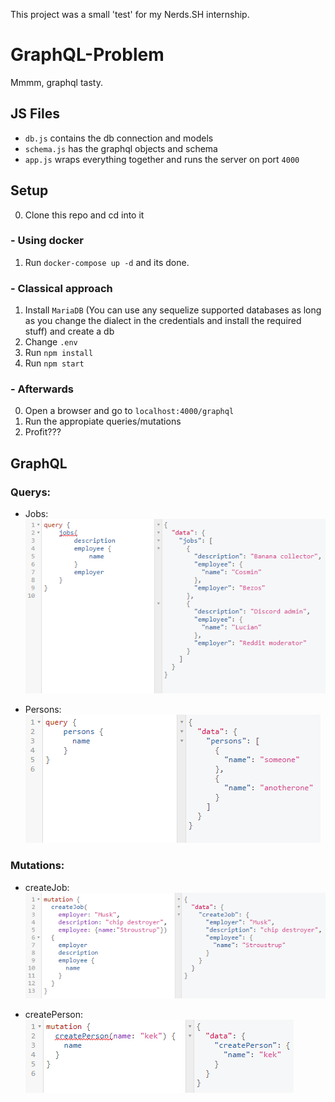 This project was a small 'test' for my Nerds.SH internship.

# GraphQL-Problem
Mmmm, graphql tasty.

## JS Files
- `db.js` contains the db connection and models
- `schema.js` has the graphql objects and schema
- `app.js` wraps everything together and runs the server on port `4000`

## Setup
0) Clone this repo and cd into it

### - Using docker
1) Run `docker-compose up -d` and its done.

### - Classical approach
1) Install `MariaDB` (You can use any sequelize supported databases as long as you change the dialect in the credentials and install the required stuff) and create a db
2) Change `.env`
3) Run `npm install`  
4) Run `npm start`

### - Afterwards
0) Open a browser and go to `localhost:4000/graphql`  
1) Run the appropiate queries/mutations
2) Profit???

## GraphQL
### Querys:
- Jobs:  
![](images/query_jobs.png)  
  
- Persons:  
![](images/query_persons.png)

### Mutations:
- createJob:  
![](images/mutation_job.png)  
  
- createPerson:  
![](images/mutation_person.png)  

